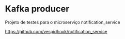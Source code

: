 # Kafka producer

Projeto de testes para o microserviço notification_service

https://github.com/vespidhook/notification_service
